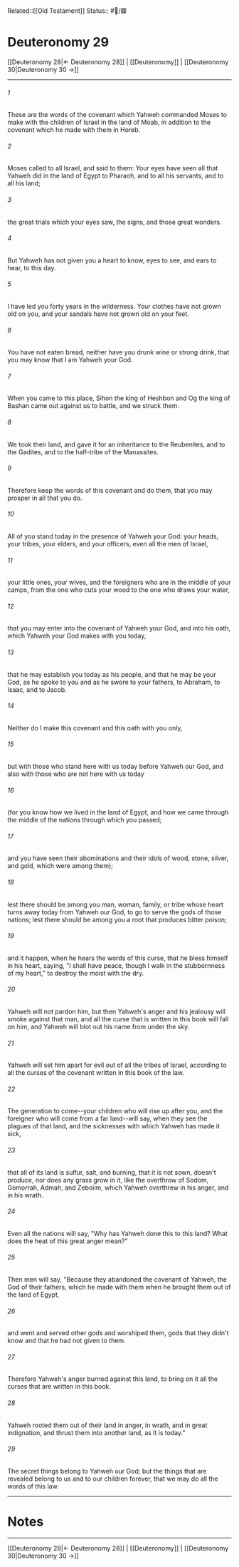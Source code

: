 Related::[[Old Testament]]
Status:: #📖/🟥
# Deuteronomy 29

[[Deuteronomy 28|← Deuteronomy 28]] | [[Deuteronomy]] | [[Deuteronomy 30|Deuteronomy 30 →]]
***



###### 1 
These are the words of the covenant which Yahweh commanded Moses to make with the children of Israel in the land of Moab, in addition to the covenant which he made with them in Horeb. 

###### 2 
Moses called to all Israel, and said to them: Your eyes have seen all that Yahweh did in the land of Egypt to Pharaoh, and to all his servants, and to all his land; 

###### 3 
the great trials which your eyes saw, the signs, and those great wonders. 

###### 4 
But Yahweh has not given you a heart to know, eyes to see, and ears to hear, to this day. 

###### 5 
I have led you forty years in the wilderness. Your clothes have not grown old on you, and your sandals have not grown old on your feet. 

###### 6 
You have not eaten bread, neither have you drunk wine or strong drink, that you may know that I am Yahweh your God. 

###### 7 
When you came to this place, Sihon the king of Heshbon and Og the king of Bashan came out against us to battle, and we struck them. 

###### 8 
We took their land, and gave it for an inheritance to the Reubenites, and to the Gadites, and to the half-tribe of the Manassites. 

###### 9 
Therefore keep the words of this covenant and do them, that you may prosper in all that you do. 

###### 10 
All of you stand today in the presence of Yahweh your God: your heads, your tribes, your elders, and your officers, even all the men of Israel, 

###### 11 
your little ones, your wives, and the foreigners who are in the middle of your camps, from the one who cuts your wood to the one who draws your water, 

###### 12 
that you may enter into the covenant of Yahweh your God, and into his oath, which Yahweh your God makes with you today, 

###### 13 
that he may establish you today as his people, and that he may be your God, as he spoke to you and as he swore to your fathers, to Abraham, to Isaac, and to Jacob. 

###### 14 
Neither do I make this covenant and this oath with you only, 

###### 15 
but with those who stand here with us today before Yahweh our God, and also with those who are not here with us today 

###### 16 
(for you know how we lived in the land of Egypt, and how we came through the middle of the nations through which you passed; 

###### 17 
and you have seen their abominations and their idols of wood, stone, silver, and gold, which were among them); 

###### 18 
lest there should be among you man, woman, family, or tribe whose heart turns away today from Yahweh our God, to go to serve the gods of those nations; lest there should be among you a root that produces bitter poison; 

###### 19 
and it happen, when he hears the words of this curse, that he bless himself in his heart, saying, "I shall have peace, though I walk in the stubbornness of my heart," to destroy the moist with the dry. 

###### 20 
Yahweh will not pardon him, but then Yahweh's anger and his jealousy will smoke against that man, and all the curse that is written in this book will fall on him, and Yahweh will blot out his name from under the sky. 

###### 21 
Yahweh will set him apart for evil out of all the tribes of Israel, according to all the curses of the covenant written in this book of the law. 

###### 22 
The generation to come--your children who will rise up after you, and the foreigner who will come from a far land--will say, when they see the plagues of that land, and the sicknesses with which Yahweh has made it sick, 

###### 23 
that all of its land is sulfur, salt, and burning, that it is not sown, doesn't produce, nor does any grass grow in it, like the overthrow of Sodom, Gomorrah, Admah, and Zeboiim, which Yahweh overthrew in his anger, and in his wrath. 

###### 24 
Even all the nations will say, "Why has Yahweh done this to this land? What does the heat of this great anger mean?" 

###### 25 
Then men will say, "Because they abandoned the covenant of Yahweh, the God of their fathers, which he made with them when he brought them out of the land of Egypt, 

###### 26 
and went and served other gods and worshiped them, gods that they didn't know and that he had not given to them. 

###### 27 
Therefore Yahweh's anger burned against this land, to bring on it all the curses that are written in this book. 

###### 28 
Yahweh rooted them out of their land in anger, in wrath, and in great indignation, and thrust them into another land, as it is today." 

###### 29 
The secret things belong to Yahweh our God; but the things that are revealed belong to us and to our children forever, that we may do all the words of this law.

---
# Notes


***
[[Deuteronomy 28|← Deuteronomy 28]] | [[Deuteronomy]] | [[Deuteronomy 30|Deuteronomy 30 →]]
